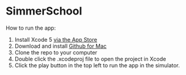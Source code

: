 SimmerSchool
============

How to run the app:

1. Install Xcode 5 [via the App Store](https://itunes.apple.com/us/app/xcode/id497799835?mt=12)
2. Download and install [Github for Mac](https://mac.github.com)
3. Clone the repo to your computer
4. Double click the .xcodeproj file to open the project in Xcode
5. Click the play button in the top left to run the app in the simulator.
